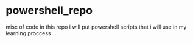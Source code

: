 # powershell_repo
misc of code 
in this repo i will put powershell scripts that i will use in my learning proccess
